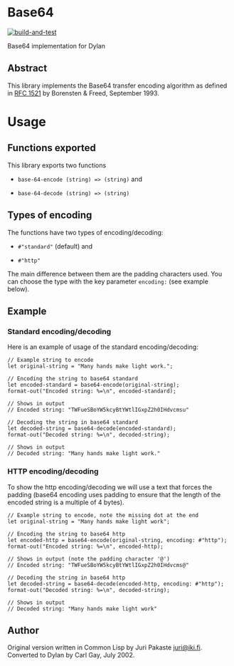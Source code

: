 # Base64
[![build-and-test](https://github.com/dylan-lang/base64/actions/workflows/build-and-test.yml/badge.svg)](https://github.com/dylan-lang/base64/actions/workflows/build-and-test.yml)

Base64 implementation for Dylan

## Abstract

This library implements the Base64 transfer encoding algorithm as
defined in [RFC 1521](https://datatracker.ietf.org/doc/html/rfc1521)
by Borensten & Freed, September 1993.

# Usage

## Functions exported

This library exports two functions

- `base-64-encode (string) => (string)` and

- `base-64-decode (string) => (string)`

## Types of encoding

The functions have two types of encoding/decoding:

- `#"standard"` (default) and

- `#"http"`

The main difference between them are the padding characters used. You
can choose the type with the key parameter `encoding:` (see example below).

## Example

### Standard encoding/decoding

Here is an example of usage of the standard encoding/decoding:

```dylan
// Example string to encode
let original-string = "Many hands make light work.";

// Encoding the string to base64 standard
let encoded-standard = base64-encode(original-string);
format-out("Encoded string: %=\n", encoded-standard);

// Shows in output
// Encoded string: "TWFueSBoYW5kcyBtYWtlIGxpZ2h0IHdvcmsu"

// Decoding the string in base64 standard
let decoded-string = base64-decode(encoded-standard);
format-out("Decoded string: %=\n", decoded-string);

// Shows in output
// Decoded string: "Many hands make light work."
```
### HTTP encoding/decoding

To show the http encoding/decoding we will use a text that forces the
padding (base64 encoding uses padding to ensure that the length of the
encoded string is a multiple of 4 bytes).

```dylan
// Example string to encode, note the missing dot at the end
let original-string = "Many hands make light work";

// Encoding the string to base64 http
let encoded-http = base64-encode(original-string, encoding: #"http");
format-out("Encoded string: %=\n", encoded-http);

// Shows in output (note the padding character '@')
// Encoded string: "TWFueSBoYW5kcyBtYWtlIGxpZ2h0IHdvcms@"

// Decoding the string in base64 http
let decoded-string = base64-decode(encoded-http, encoding: #"http");
format-out("Decoded string: %=\n", decoded-string);

// Shows in output
// Decoded string: "Many hands make light work"
```

## Author

Original version written in Common Lisp by Juri Pakaste <juri@iki.fi>.
Converted to Dylan by Carl Gay, July 2002.
